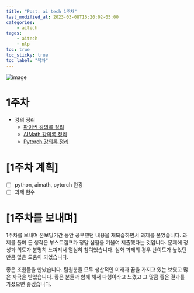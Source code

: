 ```yaml
---
title: "Post: ai tech 1주차"
last_modified_at: 2023-03-08T16:20:02-05:00
categories:
    - aitech
tages:
    - aitech
    - nlp
toc: true
toc_sticky: true
toc_label: "목차"
---
```





![image](../../../image/aitech.png)



# 1주차
  * 강의 정리
    * [파이썬 강의록 정리](https://yunjinchoidev.github.io/aitech/post-python/)
    * [AIMath 강의록 정리](https://yunjinchoidev.github.io/aitech/post-aimath/)
    * [Pytorch 강의록 정리](https://yunjinchoidev.github.io/aitech/post-pytorch/)

# [1주차 계획]
- [ ] python, aimath, pytorch 완강
- [ ] 과제 완수

# [1주차를 보내며]
1주차를 보내며 온보딩기간 동안 공부했던 내용을 재복습하면서 과제를 풀었습니다. 과제를 풀며 든 생각은 부스트캠프가 정말 심혈을 기울여 제출했다는 것입니다. 문제에 정성과 의도가 분명히 느껴져서 열심히 참여했습니다. 심화 과제의 경우 난이도가 높았던 만큼 많은 도움이 되었습니다.

좋은 조원들을 만났습니다. 팀원분들 모두 생산적인 미래과 꿈을 가지고 있는 보였고 많은 자극을 받았습니다. 좋은 분들과 함께 해서 다행이라고 느꼈고 그 많큼 좋은 결과를 가졌으면 좋겠습니다.

